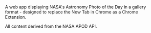 A web app displaying NASA's Astronomy Photo of the Day in a gallery format - designed to replace the New Tab in Chrome as a Chrome Extension.

All content derived from the NASA APOD API.
